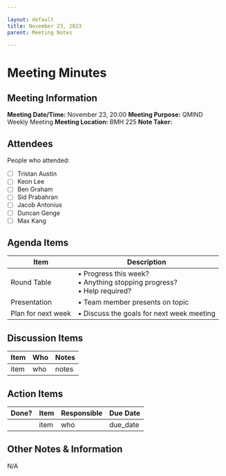 ```yaml
---

layout: default
title: November 23, 2023
parent: Meeting Notes

---
```



# Meeting Minutes
## Meeting Information
**Meeting Date/Time:** November 23, 20:00
**Meeting Purpose:** QMIND Weekly Meeting
**Meeting Location:** BMH 225
**Note Taker:** 

## Attendees
People who attended: 
- [ ] Tristan Austin
- [ ] Keon Lee
- [ ] Ben Graham
- [ ] Sid Prabahran
- [ ] Jacob Antonius
- [ ] Duncan Genge
- [ ] Max Kang 

## Agenda Items

Item | Description
---- | ----
Round Table | • Progress this week?<br>• Anything stopping progress?<br>• Help required?
Presentation | • Team member presents on topic 
Plan for next week | • Discuss the goals for next week meeting

## Discussion Items

Item | Who | Notes |
---- | ---- | ---- |
item | who | notes |


## Action Items

| Done? | Item | Responsible | Due Date |
| ---- | ---- | ---- | ---- |
| | item | who | due_date |

## Other Notes & Information
N/A
